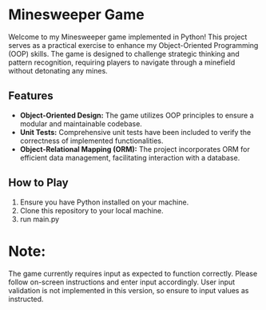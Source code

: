 # Minesweeper Game

Welcome to my Minesweeper game implemented in Python! This project serves as a practical exercise to enhance my Object-Oriented Programming (OOP) skills. The game is designed to challenge strategic thinking and pattern recognition, requiring players to navigate through a minefield without detonating any mines.

## Features
- **Object-Oriented Design:** The game utilizes OOP principles to ensure a modular and maintainable codebase.
- **Unit Tests:** Comprehensive unit tests have been included to verify the correctness of implemented functionalities.
- **Object-Relational Mapping (ORM):** The project incorporates ORM for efficient data management, facilitating interaction with a database.

## How to Play
1. Ensure you have Python installed on your machine.
2. Clone this repository to your local machine.
3. run main.py

# Note:
The game currently requires input as expected to function correctly.
Please follow on-screen instructions and enter input accordingly.
User input validation is not implemented in this version, so ensure to input values as instructed.
